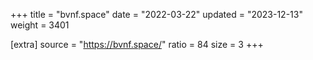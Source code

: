 +++
title = "bvnf.space"
date = "2022-03-22"
updated = "2023-12-13"
weight = 3401

[extra]
source = "https://bvnf.space/"
ratio = 84
size = 3
+++
